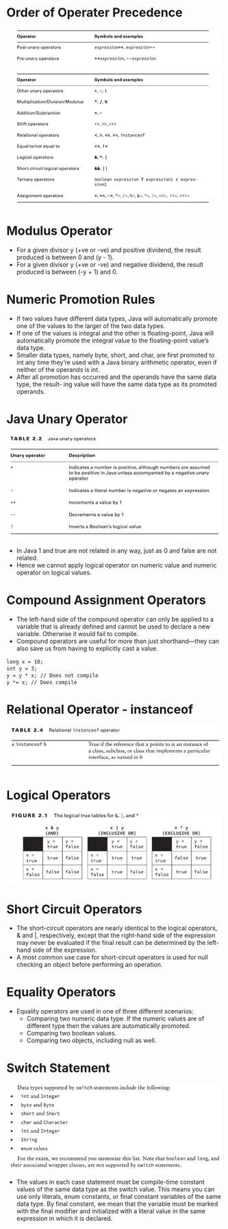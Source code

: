 # Order of Operater Precedence
![Order of Operator Precedence](operator-precedence-1.png "Order of Operator Precedence")
![Order of Operator Precedence](operator-precedence-2.png "Order of Operator Precedence")

# Modulus Operator
- For a given divisor y (+ve or -ve) and positive dividend, the result produced is between 0 and (y - 1).
- For a given divisor y (+ve or -ve) and negative dividend, the result produced is between (-y + 1) and 0.

# Numeric Promotion Rules
- If two values have different data types, Java will automatically promote one of the values to the larger of the two data types.
- If one of the values is integral and the other is floating-point, Java will automatically promote the integral value to the floating-point value’s data type.
- Smaller data types, namely byte, short, and char, are first promoted to int any time they’re used with a Java binary arithmetic operator, even if neither of the operands is int.
- After all promotion has occurred and the operands have the same data type, the result- ing value will have the same data type as its promoted operands.

# Java Unary Operator
![Java Unary Operator](unary-operator.png "Unary Operator")
- In Java 1 and true are not related in any way, just as 0 and false are not related.
- Hence we cannot apply logical operator on numeric value and numeric operator on logical values.

# Compound Assignment Operators
- The left-hand side of the compound operator can only be applied to a variable that is already defined and cannot be used to declare a new variable. Otherwise it would fail to compile.
- Compound operators are useful for more than just shorthand—they can also save us from having to explicitly cast a value.
```
long x = 10;
int y = 3;
y = y * x; // Does not compile
y *= x; // Does compile
```

# Relational Operator - instanceof
![Relational Operator - instanceof](instanceof-operator.png "Relational Operator - instanceof")

# Logical Operators
![Logical Operators](logical-operators.png "Logical Operators")

# Short Circuit Operators
- The short-circuit operators are nearly identical to the logical operators, & and |, respectively, except that the right-hand side of the expression may never be evaluated if the final result can be determined by the left-hand side of the expression.
- A most common use case for short-circuit operators is used for null checking an object before performing an operation.

# Equality Operators
- Equality operators are used in one of three different scenarios:
	- Comparing two numeric data type. If the numeric values are of different type then the values are automatically promoted.
	- Comparing two boolean values.
	- Comparing two objects, including null as well.

# Switch Statement
![Switch Data Type](switch-datatypes.png "Data Types supported by switch")
- The values in each case statement must be compile-time constant values of the same data type as the switch value. This means you can use only literals, enum constants, or final constant variables of the same data type. By final constant, we mean that the variable must be marked with the final modifier and initialized with a literal value in the same expression in which it is declared.